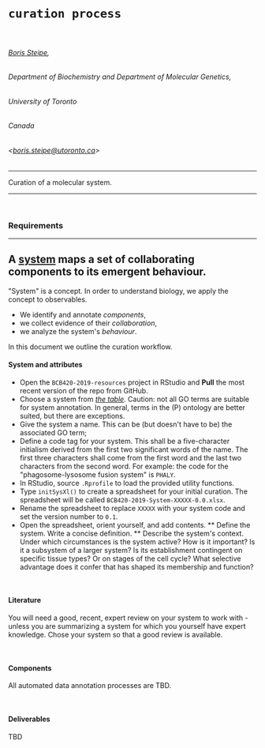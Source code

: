 # `curation process`

&nbsp;

###### [Boris Steipe](https://orcid.org/0000-0002-1134-6758),
###### Department of Biochemistry and Department of Molecular Genetics,
###### University of Toronto
###### Canada
###### &lt;boris.steipe@utoronto.ca&gt;

----

Curation of a molecular system.

----

&nbsp;

### Requirements

----
**A [system](http://steipe.biochemistry.utoronto.ca/abc/assets/BIN-SYS-Concepts.pdf) maps a set of collaborating components to its emergent behaviour.**
----

"System" is a concept. In order to understand biology, we apply the concept to observables.

* We identify and annotate *components*,
* we collect evidence of their *collaboration*,
* we analyze the system's *behaviour*.

In this document we outline the curation workflow.

#### System and attributes

* Open the `BCB420-2019-resources` project in RStudio and **Pull** the most recent version of the repo from GitHub.
* Choose a system from [*the table*](http://steipe.biochemistry.utoronto.ca/abc/students/index.php/BCB420_2019_Biocuration_table). Caution: not all GO terms are suitable for system annotation. In general, terms in the (P) ontology are better suited, but there are exceptions.
* Give the system a name. This can be (but doesn't have to be) the associated GO term;
* Define a code tag for your system. This shall be a five-character initialism derived from the first two significant words of the name. The first three characters shall come from the first word and the last two characters from the second word. For example: the code for the "phagosome-lysosome fusion system" is `PHALY`.
* In RStudio, source `.Rprofile` to load the provided utility functions.
* Type `initSysXl()` to create a spreadsheet for your initial curation. The spreadsheet will be called `BCB420-2019-System-XXXXX-0.0.xlsx`.
* Rename the spreadsheet to replace `XXXXX` with your system code and set the version number to `0.1`.
* Open the spreadsheet, orient yourself, and add contents.
** Define the system. Write a concise definition.
** Describe the system's context. Under which circumstances is the system active? How is it important? Is it a subsystem of a larger system? Is its establishment contingent on specific tissue types? Or on stages of the cell cycle? What selective advantage does it confer that has shaped its membership and function?

&nbsp;

#### Literature

You will need a good, recent, expert review on your system to work with - unless you are summarizing a system for which you yourself have expert knowledge. Chose your system so that a good review is available.

&nbsp;

#### Components

All automated data annotation processes are TBD.

<!--

* Start from the seed genes that were annotated by GOA;
** add genes that are suggested by STRING. Use the STRINGneighbours tool. I suggest you start by adding genes that are linked to two or more seed genes with high-confidence edges. ...
** add genes that are pathway members. Use the Reactome tool;
** add genes that are coregulated/co-expressed. Use the GEO tool. ...
** add genes that are members of a physical complex. Use the Complex tool. ...
** add genes that are suggested in the literature. Search in PubMed. ...
* for each addition, of genes, state the evidence code and information source.

* annotate boundary ...
* annotate complement ...
-->
&nbsp;

#### Deliverables

TBD

&nbsp;




<!-- END -->

